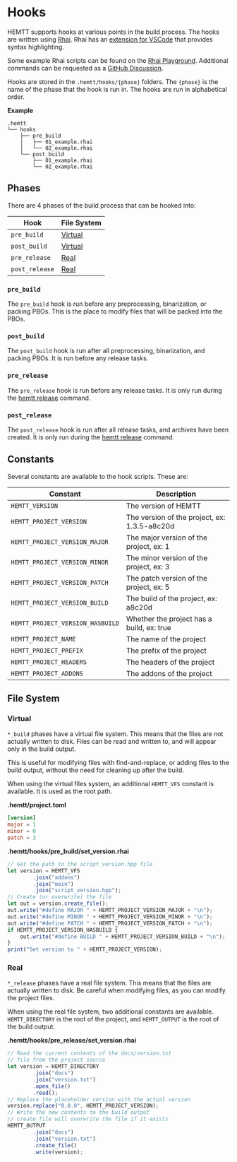 # Hooks

HEMTT supports hooks at various points in the build process. The hooks are written using [Rhai](https://rhai.rs/). Rhai has an [extension for VSCode](https://marketplace.visualstudio.com/items?itemName=rhaiscript.vscode-rhai) that provides syntax highlighting.

Some example Rhai scripts can be found on the [Rhai Playground](https://rhai.rs/playground/stable/). Additional commands can be requested as a [GitHub Discussion](https://github.com/BrettMayson/HEMTT/discussions/categories/hook-commands).

Hooks are stored in the `.hemtt/hooks/{phase}` folders. The `{phase}` is the name of the phase that the hook is run in. The hooks are run in alphabetical order.

**Example**
```
.hemtt
└── hooks
    ├── pre_build
    │   ├── 01_example.rhai
    │   └── 02_example.rhai
    └── post_build
        ├── 01_example.rhai
        └── 02_example.rhai
```

## Phases

There are 4 phases of the build process that can be hooked into:

| Hook | File System |
| --- | --- |
| `pre_build` | [Virtual](#virtual) |
| `post_build` | [Virtual](#virtual) |
| `pre_release` | [Real](#real) |
| `post_release` | [Real](#real) |

### `pre_build`

The `pre_build` hook is run before any preprocessing, binarization, or packing PBOs. This is the place to modify files that will be packed into the PBOs.

### `post_build`

The `post_build` hook is run after all preprocessing, binarization, and packing PBOs. It is run before any release tasks.

### `pre_release`

The `pre_release` hook is run before any release tasks. It is only run during the [hemtt release](commands-release.md) command.

### `post_release`

The `post_release` hook is run after all release tasks, and archives have been created. It is only run during the [hemtt release](commands-release.md) command.

## Constants

Several constants are available to the hook scripts. These are:

| Constant | Description |
| --- | --- |
| `HEMTT_VERSION` | The version of HEMTT |
| `HEMTT_PROJECT_VERSION` | The version of the project, ex: 1.3.5-a8c20d |
| `HEMTT_PROJECT_VERSION_MAJOR` | The major version of the project, ex: 1 |
| `HEMTT_PROJECT_VERSION_MINOR` | The minor version of the project, ex: 3 |
| `HEMTT_PROJECT_VERSION_PATCH` | The patch version of the project, ex: 5 |
| `HEMTT_PROJECT_VERSION_BUILD` | The build of the project, ex: a8c20d |
| `HEMTT_PROJECT_VERSION_HASBUILD` | Whether the project has a build, ex: true |
| `HEMTT_PROJECT_NAME` | The name of the project |
| `HEMTT_PROJECT_PREFIX` | The prefix of the project |
| `HEMTT_PROJECT_HEADERS` | The headers of the project |
| `HEMTT_PROJECT_ADDONS` | The addons of the project |

## File System

### Virtual

`*_build` phases have a virtual file system. This means that the files are not actually written to disk. Files can be read and written to, and will appear only in the build output.

This is useful for modifying files with find-and-replace, or adding files to the build output, without the need for cleaning up after the build.

When using the virtual files system, an additional `HEMTT_VFS` constant is available. It is used as the root path.

**.hemtt/project.toml**

```toml
[version]
major = 1
minor = 0
patch = 3
```

**.hemtt/hooks/pre_build/set_version.rhai**

```ts
// Get the path to the script_version.hpp file
let version = HEMTT_VFS
        .join("addons")
        .join("main")
        .join("script_version.hpp");
// Create (or overwrite) the file
let out = version.create_file();
out.write("#define MAJOR " + HEMTT_PROJECT_VERSION_MAJOR + "\n");
out.write("#define MINOR " + HEMTT_PROJECT_VERSION_MINOR + "\n");
out.write("#define PATCH " + HEMTT_PROJECT_VERSION_PATCH + "\n");
if HEMTT_PROJECT_VERSION_HASBUILD {
    out.write("#define BUILD " + HEMTT_PROJECT_VERSION_BUILD + "\n");
}
print("Set version to " + HEMTT_PROJECT_VERSION);
```

### Real

`*_release` phases have a real file system. This means that the files are actually written to disk. Be careful when modifying files, as you can modify the project files.

When using the real file system, two additional constants are available. `HEMTT_DIRECTORY` is the root of the project, and `HEMTT_OUTPUT` is the root of the build output.

**.hemtt/hooks/pre_release/set_version.rhai**

```ts
// Read the current contents of the docs/version.txt
// file from the project source
let version = HEMTT_DIRECTORY
        .join("docs")
        .join("version.txt")
        .open_file()
        .read();
// Replace the placeholder version with the actual version
version.replace("0.0.0", HEMTT_PROJECT_VERSION);
// Write the new contents to the build output
// create_file will overwrite the file if it exists
HEMTT_OUTPUT
        .join("docs")
        .join("version.txt")
        .create_file()
        .write(version);
```
